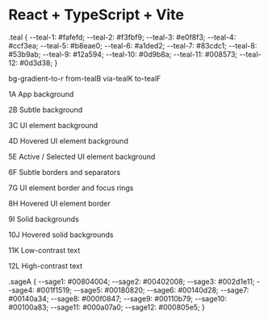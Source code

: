 # React + TypeScript + Vite

<!-- <Theme accentColor="teal"> -->

.teal {
  --teal-1: #fafefd;
  --teal-2: #f3fbf9;
  --teal-3: #e0f8f3;
  --teal-4: #ccf3ea;
  --teal-5: #b8eae0;
  --teal-6: #a1ded2;
  --teal-7: #83cdc1;
  --teal-8: #53b9ab;
  --teal-9: #12a594;
  --teal-10: #0d9b8a;
  --teal-11: #008573;
  --teal-12: #0d3d38;
}

bg-gradient-to-r from-tealB via-tealK to-tealF

1A App background

2B Subtle background

3C UI element background

4D Hovered UI element background

5E Active / Selected UI element background

6F Subtle borders and separators

7G UI element border and focus rings

8H Hovered UI element border

9I Solid backgrounds

10J Hovered solid backgrounds

11K Low-contrast text

12L High-contrast text

.sageA {
  --sage1: #00804004;
  --sage2: #00402008;
  --sage3: #002d1e11;
  --sage4: #001f1519;
  --sage5: #00180820;
  --sage6: #00140d28;
  --sage7: #00140a34;
  --sage8: #000f0847;
  --sage9: #00110b79;
  --sage10: #00100a83;
  --sage11: #000a07a0;
  --sage12: #000805e5;
}